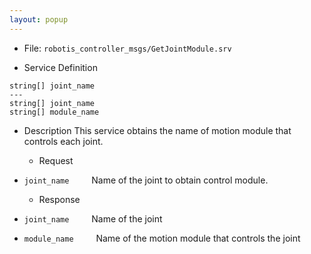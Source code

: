 ```yaml
---
layout: popup
---
```


- File: `robotis_controller_msgs/GetJointModule.srv`

- Service Definition
 ```
 string[] joint_name
 ---
 string[] joint_name
 string[] module_name
 ```

- Description
This service obtains the name of motion module that controls each joint.

  - Request
* `joint_name`
&emsp;&emsp; Name of the joint to obtain control module.

  - Response
* `joint_name`
&emsp;&emsp; Name of the joint

* `module_name`
&emsp;&emsp; Name of the motion module that controls the joint
